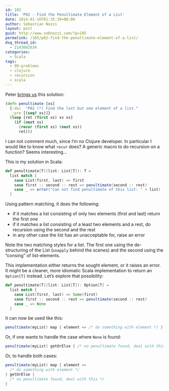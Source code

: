 ```yaml
---
id: 185
title: 'P02 - Find the Penultimate Element of a List'
date: 2014-01-16T01:35:39+00:00
author: Sebastian Nozzi
layout: post
guid: http://www.sebnozzi.com/?p=185
permalink: /185/p02-find-the-penultimate-element-of-a-list/
dsq_thread_id:
  - 2143602634
categories:
  - Scala
tags:
  - 99-problems
  - clojure
  - recursion
  - scala
---
```

Peter [brings us](http://pbrc.blogspot.co.at/2014/01/99-clojure-problems-2-find-penultimate.html) this solution:

```clojure
(defn penultimate [xs]
  {:doc  "P02 (*) Find the last but one element of a list."
   :pre [(seq? xs)]}
  (loop [ret (first xs) xs xs]
    (if (next xs)
      (recur (first xs) (next xs))
      ret)))
```

I can not comment much, since I&#8217;m no Clojure developer. In particular I would like to know what `recur` does? A generic macro to do recursion on a function? Seems interesting&#8230;

This is my solution in Scala:

<!--more-->

```scala
def penultimate[T](list: List[T]): T =
  list match {
    case List(first, last) => first
    case first :: second :: rest => penultimate(second :: rest)
    case _ => error("Can not find penultimate of this list: " + list)
  }
```

Using pattern matching, it does the following:

  * if it matches a list consisting of only two elements (first and last) return the first one
  * if it matches a list consisting of a least two elements and a rest, do recursion using the second and the rest
  * in any other case the list has an unacceptable for, raise an error

Note the two matching styles for a list. The first one using the de-structuring of the List (`unapply` behind the scenes) and the second using the &#8220;consing&#8221; of list-elements.

This implementation either returns the sought element, or it raises an error. It might be a cleaner, more idiomatic Scala implementation to return an `Option[T]` instead. Let&#8217;s explore that possibility:

```scala
def penultimate[T](list: List[T]): Option[T] =
  list match {
    case List(first, last) => Some(first)
    case first :: second :: rest => penultimate(second :: rest)
    case _ => None
  }
```

It can now be used like this:

```scala
penultimate(myList) map { element => /* do something with element */ }
```

Or, if one wants to handle the case where `None` is found:

```scala
penultimate(myList) getOrElse { /* no penultimate found, deal with this */}
```

Or, to handle both cases:

```scala
penultimate(myList) map { element => 
  /* do something with element */ 
} getOrElse { 
  /* no penultimate found, deal with this */
}
```
